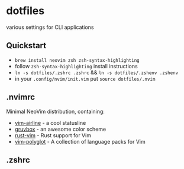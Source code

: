 # dotfiles
various settings for CLI applications

## Quickstart
* `brew install neovim zsh zsh-syntax-highlighting`
* follow `zsh-syntax-highlighting` install instructions
* `ln -s dotfiles/.zshrc .zshrc` && `ln -s dotfiles/.zshenv .zshenv`
* in your `.config/nvim/init.vim` put `source dotfiles/.nvim`

## .nvimrc
Minimal NeoVim distribution, containing:
* [vim-airline](https://github.com/vim-airline/vim-airline) - a cool statusline
* [gruvbox](https://github.com/morhetz/gruvbox) - an awesome color scheme
* [rust-vim](https://github.com/rust-lang/rust.vim) - Rust support for Vim
* [vim-polyglot](https://github.com/sheerun/vim-polyglot) - A collection of language packs for Vim

## .zshrc

